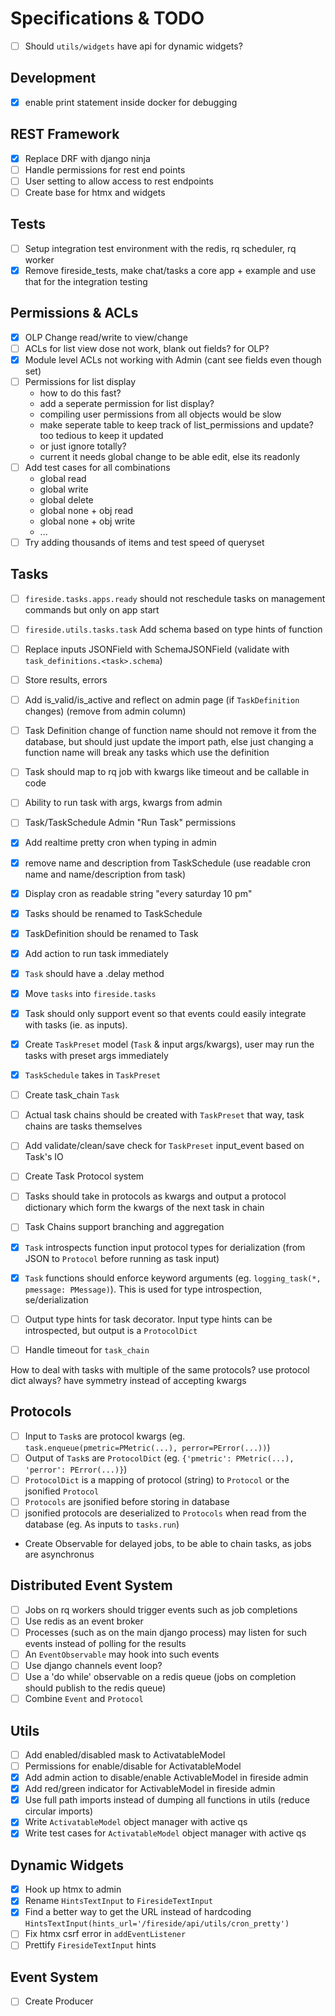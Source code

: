 # Specifications & TODO

- [ ] Should `utils/widgets` have api for dynamic widgets?

## Development

- [x] enable print statement inside docker for debugging

## REST Framework

- [x] Replace DRF with django ninja
- [ ] Handle permissions for rest end points
- [ ] User setting to allow access to rest endpoints
- [ ] Create base for htmx and widgets

## Tests

- [ ] Setup integration test environment with the redis, rq scheduler, rq worker
- [x] Remove fireside_tests, make chat/tasks a core app + example and use that for the integration testing

## Permissions & ACLs

- [x] OLP Change read/write to view/change
- [ ] ACLs for list view dose not work, blank out fields? for OLP?
- [x] Module level ACLs not working with Admin (cant see fields even though set)
- [ ] Permissions for list display
  - how to do this fast?
  - add a seperate permission for list display?
  - compiling user permissions from all objects would be slow
  - make seperate table to keep track of list_permissions and update? too tedious to keep it updated
  - or just ignore totally?
  - current it needs global change to be able edit, else its readonly
- [ ] Add test cases for all combinations
  - global read
  - global write
  - global delete
  - global none + obj read
  - global none + obj write
  - ...
- [ ] Try adding thousands of items and test speed of queryset

## Tasks

- [ ] `fireside.tasks.apps.ready` should not reschedule tasks on management commands but only on app start
- [ ] `fireside.utils.tasks.task` Add schema based on type hints of function
- [ ] Replace inputs JSONField with SchemaJSONField (validate with `task_definitions.<task>.schema`)
- [ ] Store results, errors
- [ ] Add is_valid/is_active and reflect on admin page (if `TaskDefinition` changes) (remove from admin column)
- [ ] Task Definition change of function name should not remove it from the database, but should just update the import path, else just changing a function name will break any tasks which use the definition
- [ ] Task should map to rq job with kwargs like timeout and be callable in code
- [ ] Ability to run task with args, kwargs from admin
- [ ] Task/TaskSchedule Admin "Run Task" permissions
- [x] Add realtime pretty cron when typing in admin

- [x] remove name and description from TaskSchedule (use readable cron name and name/description from task)
- [x] Display cron as readable string "every saturday 10 pm"
- [x] Tasks should be renamed to TaskSchedule
- [x] TaskDefinition should be renamed to Task
- [x] Add action to run task immediately
- [x] `Task` should have a .delay method
- [x] Move `tasks` into `fireside.tasks`

- [x] Task should only support event so that events could easily integrate with tasks (ie. as inputs).

- [x] Create `TaskPreset` model (`Task` & input args/kwargs), user may run the tasks with preset args immediately
- [x] `TaskSchedule` takes in `TaskPreset`

- [ ] Create task_chain `Task`
- [ ] Actual task chains should be created with `TaskPreset` that way, task chains are tasks themselves

- [ ] Add validate/clean/save check for `TaskPreset` input_event based on Task's IO

- [ ] Create Task Protocol system
- [ ] Tasks should take in protocols as kwargs and output a protocol dictionary which form the kwargs of the next task in chain
- [ ] Task Chains support branching and aggregation

- [x] `Task` introspects function input protocol types for derialization (from JSON to `Protocol` before running as task input)
- [x] `Task` functions should enforce keyword arguments (eg. `logging_task(*, pmessage: PMessage)`). This is used for type introspection, se/derialization

- [ ] Output type hints for task decorator. Input type hints can be introspected, but output is a `ProtocolDict`
- [ ] Handle timeout for `task_chain`

How to deal with tasks with multiple of the same protocols? use protocol dict always? have symmetry instead of accepting kwargs

## Protocols

- [ ] Input to `Task`s are protocol kwargs (eg. `task.enqueue(pmetric=PMetric(...), perror=PError(...))`)
- [ ] Output of `Task`s are `ProtocolDict` (eg. `{'pmetric': PMetric(...), 'perror': PError(...)}`)
- [ ] `ProtocolDict` is a mapping of protocol (string) to `Protocol` or the jsonified `Protocol`
- [ ] `Protocols` are jsonified before storing in database
- [ ] jsonified protocols are deserialized to `Protocols` when read from the database (eg. As inputs to `tasks.run`)

- Create Observable for delayed jobs, to be able to chain tasks, as jobs are asynchronus

## Distributed Event System

- [ ] Jobs on rq workers should trigger events such as job completions
- [ ] Use redis as an event broker
- [ ] Processes (such as on the main django process) may listen for such events instead of polling for the results
- [ ] An `EventObservable` may hook into such events
- [ ] Use django channels event loop?
- [ ] Use a 'do while' observable on a redis queue (jobs on completion should publish to the redis queue)
- [ ] Combine `Event` and `Protocol`

## Utils

- [ ] Add enabled/disabled mask to ActivatableModel
- [ ] Permissions for enable/disable for ActivatableModel
- [x] Add admin action to disable/enable ActivableModel in fireside admin
- [x] Add red/green indicator for ActivableModel in fireside admin
- [x] Use full path imports instead of dumping all functions in utils (reduce circular imports)
- [x] Write `ActivatableModel` object manager with active qs
- [x] Write test cases for `ActivatableModel` object manager with active qs

## Dynamic Widgets

- [x] Hook up htmx to admin
- [x] Rename `HintsTextInput` to `FiresideTextInput`
- [x] Find a better way to get the URL instead of hardcoding `HintsTextInput(hints_url='/fireside/api/utils/cron_pretty')`
- [ ] Fix htmx csrf error in `addEventListener`
- [ ] Prettify `FiresideTextInput` hints

## Event System

- [ ] Create Producer
